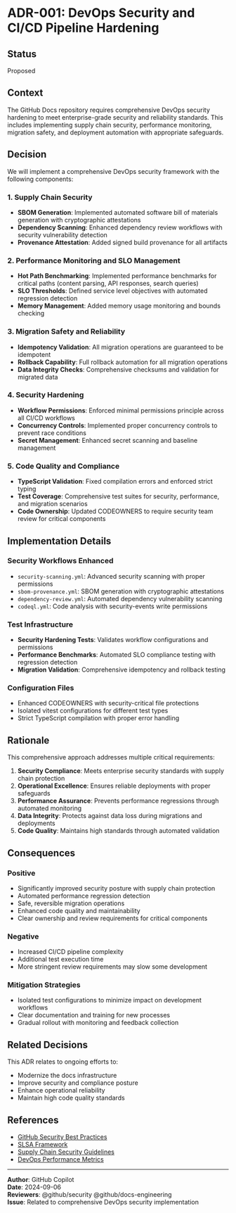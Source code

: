 # ADR-001: DevOps Security and CI/CD Pipeline Hardening

## Status

Proposed

## Context

The GitHub Docs repository requires comprehensive DevOps security hardening to meet enterprise-grade security and reliability standards. This includes implementing supply chain security, performance monitoring, migration safety, and deployment automation with appropriate safeguards.

## Decision

We will implement a comprehensive DevOps security framework with the following components:

### 1. Supply Chain Security
- **SBOM Generation**: Implemented automated software bill of materials generation with cryptographic attestations
- **Dependency Scanning**: Enhanced dependency review workflows with security vulnerability detection
- **Provenance Attestation**: Added signed build provenance for all artifacts

### 2. Performance Monitoring and SLO Management
- **Hot Path Benchmarking**: Implemented performance benchmarks for critical paths (content parsing, API responses, search queries)
- **SLO Thresholds**: Defined service level objectives with automated regression detection
- **Memory Management**: Added memory usage monitoring and bounds checking

### 3. Migration Safety and Reliability
- **Idempotency Validation**: All migration operations are guaranteed to be idempotent
- **Rollback Capability**: Full rollback automation for all migration operations
- **Data Integrity Checks**: Comprehensive checksums and validation for migrated data

### 4. Security Hardening
- **Workflow Permissions**: Enforced minimal permissions principle across all CI/CD workflows
- **Concurrency Controls**: Implemented proper concurrency controls to prevent race conditions
- **Secret Management**: Enhanced secret scanning and baseline management

### 5. Code Quality and Compliance
- **TypeScript Validation**: Fixed compilation errors and enforced strict typing
- **Test Coverage**: Comprehensive test suites for security, performance, and migration scenarios
- **Code Ownership**: Updated CODEOWNERS to require security team review for critical components

## Implementation Details

### Security Workflows Enhanced
- `security-scanning.yml`: Advanced security scanning with proper permissions
- `sbom-provenance.yml`: SBOM generation with cryptographic attestations  
- `dependency-review.yml`: Automated dependency vulnerability scanning
- `codeql.yml`: Code analysis with security-events write permissions

### Test Infrastructure
- **Security Hardening Tests**: Validates workflow configurations and permissions
- **Performance Benchmarks**: Automated SLO compliance testing with regression detection
- **Migration Validation**: Comprehensive idempotency and rollback testing

### Configuration Files
- Enhanced CODEOWNERS with security-critical file protections
- Isolated vitest configurations for different test types
- Strict TypeScript compilation with proper error handling

## Rationale

This comprehensive approach addresses multiple critical requirements:

1. **Security Compliance**: Meets enterprise security standards with supply chain protection
2. **Operational Excellence**: Ensures reliable deployments with proper safeguards
3. **Performance Assurance**: Prevents performance regressions through automated monitoring
4. **Data Integrity**: Protects against data loss during migrations and deployments
5. **Code Quality**: Maintains high standards through automated validation

## Consequences

### Positive
- Significantly improved security posture with supply chain protection
- Automated performance regression detection
- Safe, reversible migration operations
- Enhanced code quality and maintainability
- Clear ownership and review requirements for critical components

### Negative
- Increased CI/CD pipeline complexity
- Additional test execution time
- More stringent review requirements may slow some development

### Mitigation Strategies
- Isolated test configurations to minimize impact on development workflows
- Clear documentation and training for new processes
- Gradual rollout with monitoring and feedback collection

## Related Decisions

This ADR relates to ongoing efforts to:
- Modernize the docs infrastructure
- Improve security and compliance posture  
- Enhance operational reliability
- Maintain high code quality standards

## References

- [GitHub Security Best Practices](https://docs.github.com/en/code-security)
- [SLSA Framework](https://slsa.dev/)
- [Supply Chain Security Guidelines](https://www.cisa.gov/supply-chain-security)
- [DevOps Performance Metrics](https://www.devops-research.com/research.html)

---

**Author**: GitHub Copilot  
**Date**: 2024-09-06  
**Reviewers**: @github/security @github/docs-engineering  
**Issue**: Related to comprehensive DevOps security implementation
